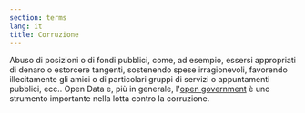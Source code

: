 ```yaml
---
section: terms
lang: it
title: Corruzione
---
```


Abuso di posizioni o di fondi pubblici, come, ad esempio, essersi appropriati di denaro o estorcere tangenti, sostenendo spese irragionevoli, favorendo illecitamente gli amici o di particolari gruppi di servizi o appuntamenti pubblici, ecc.. Open Data e, più in generale, l'[open government](/glossary/en/open-government/) è uno strumento importante nella lotta contro la corruzione.

